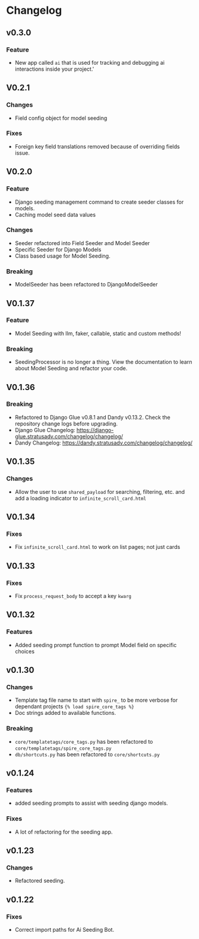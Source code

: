 # Changelog

## v0.3.0

### Feature

- New app called `ai` that is used for tracking and debugging ai interactions inside your project.'

## V0.2.1

### Changes
- Field config object for model seeding

### Fixes
- Foreign key field translations removed because of overriding fields issue.


## V0.2.0
### Feature
- Django seeding management command to create seeder classes for models.
- Caching model seed data values

### Changes
- Seeder refactored into Field Seeder and Model Seeder
- Specific Seeder for Django Models
- Class based usage for Model Seeding.


### Breaking
- ModelSeeder has been refactored to DjangoModelSeeder  


## V0.1.37
### Feature
- Model Seeding with llm, faker, callable, static and custom methods!

### Breaking
- SeedingProcessor is no longer a thing. View the documentation to learn about Model Seeding and refactor your code.  



## V0.1.36
### Breaking
- Refactored to Django Glue v0.8.1 and Dandy v0.13.2. Check the repository change logs before upgrading.  
- Django Glue Changelog: https://django-glue.stratusadv.com/changelog/changelog/
- Dandy Changelog: https://dandy.stratusadv.com/changelog/changelog/


## V0.1.35
### Changes
- Allow the user to use `shared_payload` for searching, filtering, etc. and add a loading indicator to  `infinite_scroll_card.html`  

## V0.1.34
### Fixes
- Fix `infinite_scroll_card.html` to work on list pages; not just cards

## V0.1.33
### Fixes
- Fix `process_request_body` to accept a key `kwarg`

## V0.1.32
### Features
- Added seeding prompt function to prompt Model field on specific choices

## v0.1.30
### Changes
- Template tag file name to start with `spire_` to be more verbose for dependant projects `{% load spire_core_tags %}`
- Doc strings added to available functions. 

### Breaking 
- `core/templatetags/core_tags.py` has been refactored to `core/templatetags/spire_core_tags.py`
- `db/shortcuts.py` has been refactored to `core/shortcuts.py`

## v0.1.24
### Features
- added seeding prompts to assist with seeding django models.

### Fixes
- A lot of refactoring for the seeding app.

## v0.1.23
### Changes
- Refactored seeding.

## v0.1.22
### Fixes
- Correct import paths for Ai Seeding Bot.
